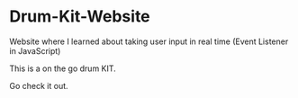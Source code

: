 # Drum-Kit-Website
Website where I learned about taking user input in real time (Event Listener in JavaScript)

This is a on the go drum KIT.

Go check it out.
